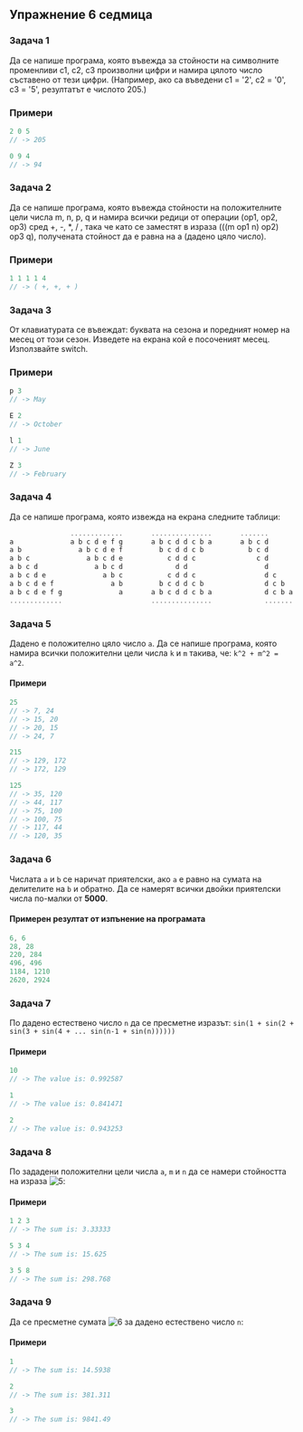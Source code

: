 ## Упражнение 6 седмица ##

### Задача 1 ###

Да се напише програма, която въвежда за стойности на символните променливи c1, c2, c3 произволни цифри и намира цялото число съставено от тези цифри. (Например, ако са въведени c1 = '2', c2 = '0', c3 = '5', резултатът е числото 205.)

### Примери ###

```c++
2 0 5
// -> 205

0 9 4
// -> 94
```

### Задача 2 ###

Да се напише програма, която въвежда стойности на положителните цели числа m, n, p, q и намира всички редици от операции (op1, op2, op3) сред +, -, *, / , така че като се заместят в израза (((m op1 n) op2) op3 q), получената стойност да е равна на а (дадено цяло число).
 
### Примери ###

```c++
1 1 1 1 4
// -> ( +, +, + )  
``` 

### Задача 3 ###

От клавиатурата се въвеждат: буквата на сезона и поредният номер на месец от този сезон. Изведете на екрана кой е посоченият месец. Използвайте switch.

### Примери ###

```c++
p 3
// -> May

E 2
// -> October

l 1
// -> June

Z 3
// -> February
```

### Задача 4 ###

Да се напише програма, която извежда на екрана следните таблици:

```c++
               .............       ...............       .......
a              a b c d e f g       a b c d d c b a       a b c d
a b              a b c d e f         b c d d c b           b c d
a b c              a b c d e           c d d c               c d
a b c d              a b c d             d d                   d
a b c d e              a b c           c d d c                 d c
a b c d e f              a b         b c d d c b               d c b
a b c d e f g              a       a b c d d c b a             d c b a
.............                      ...............             .......
```


### Задача 5 ###

Дадено е положително цяло число ```a```. Да се напише програма, която намира всички положителни цели числа ```k``` и ```m``` такива, че: ```k^2 + m^2 = a^2```.

#### Примери ####

```c++
25
// -> 7, 24
// -> 15, 20
// -> 20, 15
// -> 24, 7

215
// -> 129, 172
// -> 172, 129

125
// -> 35, 120
// -> 44, 117
// -> 75, 100
// -> 100, 75
// -> 117, 44
// -> 120, 35
```

### Задача 6 ###

Числата ```a``` и ```b``` се наричат приятелски, ако ```a``` е равно на сумата на делителите на ```b``` и обратно. Да се намерят всички двойки приятелски числа по-малки от **5000**.

#### Примерен резултат от изпънение на програмата ####

```c++
6, 6
28, 28
220, 284
496, 496
1184, 1210
2620, 2924
```

### Задача 7 ###

По дадено естествено число ```n``` да се пресметне изразът: ```sin(1 + sin(2 + sin(3 + sin(4 + ... sin(n-1 + sin(n))))))```

#### Примери ####

```c++
10
// -> The value is: 0.992587

1
// -> The value is: 0.841471

2
// -> The value is: 0.943253
```

### Задача 8 ###

По зададени положителни цели числа ```a```, ```m``` и ```n``` да се намери стойността на израза ![5](http://oi44.tinypic.com/155ki04.jpg):

#### Примери ####

```c++
1 2 3
// -> The sum is: 3.33333

5 3 4
// -> The sum is: 15.625

3 5 8
// -> The sum is: 298.768
```

### Задача 9 ###

Да се пресметне сумата ![6](http://oi40.tinypic.com/2jb5vmx.jpg) за дадено естествено число ```n```:

#### Примери ####

```c++
1
// -> The sum is: 14.5938

2
// -> The sum is: 381.311

3
// -> The sum is: 9841.49
```


